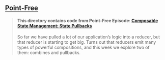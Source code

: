 ## [Point-Free](https://www.pointfree.co)

> #### This directory contains code from Point-Free Episode: [Composable State Management: State Pullbacks](https://www.pointfree.co/episodes/ep69-composable-state-management-state-pullbacks)
>
> So far we have pulled a lot of our application’s logic into a reducer, but that reducer is starting to get big. Turns out that reducers emit many types of powerful compositions, and this week we explore two of them: combines and pullbacks.
